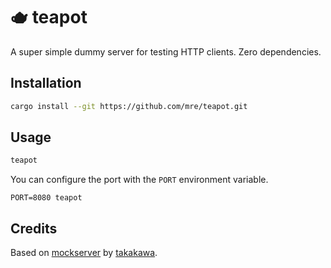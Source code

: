 # 🫖 teapot

A super simple dummy server for testing HTTP clients.
Zero dependencies.

## Installation

```bash
cargo install --git https://github.com/mre/teapot.git
```

## Usage

```bash
teapot
```

You can configure the port with the `PORT` environment variable.

```
PORT=8080 teapot
```

## Credits

Based on [mockserver](https://github.com/takakawa/mockserver) by
[takakawa](https://github.com/takakawa).
